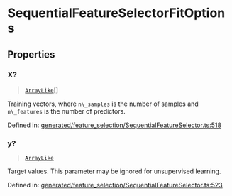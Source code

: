 # SequentialFeatureSelectorFitOptions

## Properties

### X?

> [`ArrayLike`](../types/ArrayLike.md)[]

Training vectors, where `n\_samples` is the number of samples and `n\_features` is the number of predictors.

Defined in:  [generated/feature\_selection/SequentialFeatureSelector.ts:518](https://github.com/transitive-bullshit/scikit-learn-ts/blob/b59c1ff/packages/sklearn/src/generated/feature_selection/SequentialFeatureSelector.ts#L518)

### y?

> [`ArrayLike`](../types/ArrayLike.md)

Target values. This parameter may be ignored for unsupervised learning.

Defined in:  [generated/feature\_selection/SequentialFeatureSelector.ts:523](https://github.com/transitive-bullshit/scikit-learn-ts/blob/b59c1ff/packages/sklearn/src/generated/feature_selection/SequentialFeatureSelector.ts#L523)
